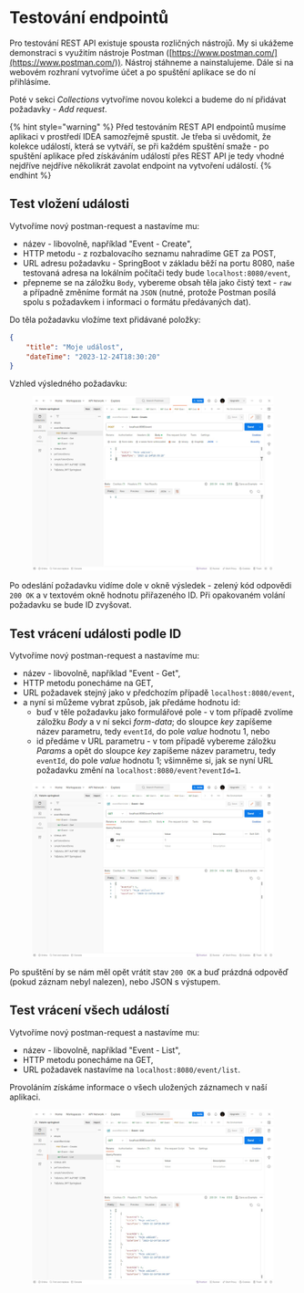 # Testování endpointů

Pro testování REST API existuje spousta rozličných nástrojů. My si ukážeme demonstraci s využitím nástroje Postman ([https://www.postman.com/](https://www.postman.com/)). Nástroj stáhneme a nainstalujeme. Dále si na webovém rozhraní vytvoříme účet a po spuštění aplikace se do ní přihlásíme.

Poté v sekci _Collections_ vytvoříme novou kolekci a budeme do ní přidávat požadavky - _Add request_.

{% hint style="warning" %}
Před testováním REST API endpointů musíme aplikaci v prostředí IDEA samozřejmě spustit. Je třeba si uvědomit, že kolekce událostí, která se vytváří, se při každém spuštění smaže - po spuštění aplikace před získáváním událostí přes REST API je tedy vhodné nejdříve nejdříve několikrát zavolat endpoint na vytvoření událostí.
{% endhint %}

## Test vložení události

Vytvoříme nový postman-request a nastavíme mu:

* název - libovolně, například "Event - Create",
* HTTP metodu - z rozbalovacího seznamu nahradíme GET za POST,
* URL adresu požadavku - SpringBoot v základu běží na portu 8080, naše testovaná adresa na lokálním počítači tedy bude `localhost:8080/event`,
* přepneme se na záložku `Body`, vybereme obsah těla jako čistý text - `raw` a případně změníme formát na `JSON` (nutné, protože Postman posílá spolu s požadavkem i informaci o formátu předávaných dat).

Do těla požadavku vložíme text přidávané položky:

```json
{
    "title": "Moje událost",
    "dateTime": "2023-12-24T18:30:20"
}
```

Vzhled výsledného požadavku:

<figure><img src="../../.gitbook/assets/postman-event-create.jpg" alt=""><figcaption></figcaption></figure>

Po odeslání požadavku vidíme dole v okně výsledek - zelený kód odpovědi `200 OK` a v textovém okně hodnotu přiřazeného ID. Při opakovaném volání požadavku se bude ID zvyšovat.

## Test vrácení události podle ID

Vytvoříme nový postman-request a nastavíme mu:

* název - libovolně, například "Event - Get",
* HTTP metodu ponecháme na GET,
* URL požadavek stejný jako v předchozím případě `localhost:8080/event`,
* a nyní si můžeme vybrat způsob, jak předáme hodnotu id:
  * buď v těle požadavku jako formulářové pole - v tom případě zvolíme záložku _Body_ a v ní sekci _form-data_; do sloupce _key_ zapíšeme název parametru, tedy `eventId`, do pole _value_ hodnotu 1, nebo
  * id předáme v URL parametru - v tom případě vybereme záložku _Params_ a opět do sloupce _key_ zapíšeme název parametru, tedy `eventId`, do pole _value_ hodnotu 1; všimněme si, jak se nyní URL požadavku změní na `localhost:8080/event?eventId=1`.

<figure><img src="../../.gitbook/assets/postman-event-get.jpg" alt=""><figcaption></figcaption></figure>

Po spuštění by se nám měl opět vrátit stav `200 OK` a buď prázdná odpověď (pokud záznam nebyl nalezen), nebo JSON s výstupem.

## Test vrácení všech událostí

Vytvoříme nový postman-request a nastavíme mu:

* název - libovolně, například "Event - List",
* HTTP metodu ponecháme na GET,
* URL požadavek nastavíme na `localhost:8080/event/list`.

Provoláním získáme informace o všech uložených záznamech v naší aplikaci.

<figure><img src="../../.gitbook/assets/postman-event-list.jpg" alt=""><figcaption></figcaption></figure>
